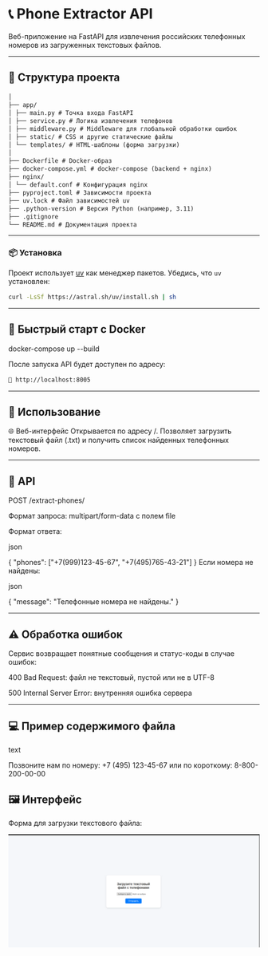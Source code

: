 # 📞 Phone Extractor API

Веб-приложение на FastAPI для извлечения российских телефонных номеров из загруженных текстовых файлов.

---

## 📁 Структура проекта
```Agronaut/
│
├── app/
│ ├── main.py # Точка входа FastAPI
│ ├── service.py # Логика извлечения телефонов
│ ├── middleware.py # Middleware для глобальной обработки ошибок
│ ├── static/ # CSS и другие статические файлы
│ └── templates/ # HTML-шаблоны (форма загрузки)
│
├── Dockerfile # Docker-образ
├── docker-compose.yml # docker-compose (backend + nginx)
├── nginx/
│ └── default.conf # Конфигурация nginx
├── pyproject.toml # Зависимости проекта
├── uv.lock # Файл зависимостей uv
├── .python-version # Версия Python (например, 3.11)
├── .gitignore
└── README.md # Документация проекта
```

---

### 📦 Установка

Проект использует [uv](https://github.com/astral-sh/uv) как менеджер пакетов. Убедись, что `uv` установлен:

```bash
curl -LsSf https://astral.sh/uv/install.sh | sh
```

---

## 🚀 Быстрый старт с Docker
docker-compose up --build

После запуска API будет доступен по адресу:
```bash
📍 http://localhost:8005
```

---

## 🧪 Использование
🌐 Веб-интерфейс
Открывается по адресу /.
Позволяет загрузить текстовый файл (.txt) и получить список найденных телефонных номеров.

---

## 📡 API
POST /extract-phones/

Формат запроса: multipart/form-data с полем file

Формат ответа:

json

{
  "phones": ["+7(999)123-45-67", "+7(495)765-43-21"]
}
Если номера не найдены:

json

{
  "message": "Телефонные номера не найдены."
}

---

## ⚠️ Обработка ошибок
Сервис возвращает понятные сообщения и статус-коды в случае ошибок:

400 Bad Request: файл не текстовый, пустой или не в UTF-8

500 Internal Server Error: внутренняя ошибка сервера

---

## 💻 Пример содержимого файла
text

Позвоните нам по номеру: +7 (495) 123-45-67
или по короткому: 8-800-200-00-00

## 🖼️ Интерфейс

Форма для загрузки текстового файла:

![Форма загрузки](assets/img.png)
